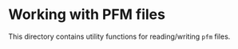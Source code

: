 # Working with PFM files

This directory contains utility functions for reading/writing `pfm` files.
